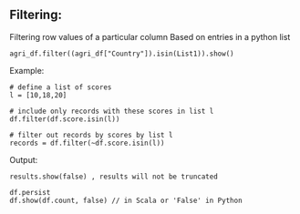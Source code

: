 

## Filtering: 


Filtering row values of a particular column Based on entries in a python list

``` 
agri_df.filter((agri_df["Country"]).isin(List1)).show()
```
Example:

```
# define a list of scores
l = [10,18,20]

# include only records with these scores in list l
df.filter(df.score.isin(l))

# filter out records by scores by list l
records = df.filter(~df.score.isin(l))
```


Output: 

```
results.show(false) , results will not be truncated 
```

```
df.persist
df.show(df.count, false) // in Scala or 'False' in Python
```
